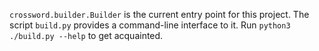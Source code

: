 `crossword.builder.Builder` is the current entry point for this project.  The script `build.py` provides a command-line interface to it.  Run `python3 ./build.py --help` to get acquainted.
